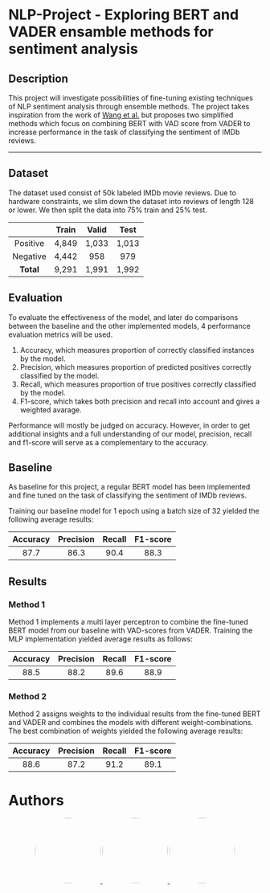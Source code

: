 # NLP-Project - Exploring BERT and VADER ensamble methods for sentiment analysis

## Description

This project will investigate possibilities of fine-tuning existing techniques of NLP sentiment analysis through ensemble methods. The project takes inspiration from the work of [Wang et al.](https://aclanthology.org/2022.ltedi-1.15/) but proposes two simplified methods which focus on combining BERT with VAD score from VADER to increase performance in the task of classifying the sentiment of IMDb reviews.

---

## Dataset

The dataset used consist of 50k labeled IMDb movie reviews. Due to hardware constraints, we slim down the dataset into reviews of length 128 or lower. We then split the data into 75% train and 25% test.

<center>

|           | Train | Valid | Test  |
| :-------: | :---: | :---: | :---: |
| Positive  | 4,849 | 1,033 | 1,013 |
| Negative  | 4,442 |  958  |  979  |
| **Total** | 9,291 | 1,991 | 1,992 |

</center>

## Evaluation

To evaluate the effectiveness of the model, and later do comparisons between the baseline and the other implemented models, 4 performance evaluation metrics will be used.

1. Accuracy, which measures proportion of correctly classified instances by the model.
2. Precision, which measures proportion of predicted positives correctly classified by the model.
3. Recall, which measures proportion of true positives correctly classified by the model.
4. F1-score, which takes both precision and recall into account and gives a weighted avarage.

Performance will mostly be judged on accuracy. However, in order to get additional insights and a full understanding of
our model, precision, recall and f1-score will serve as a complementary to the accuracy.

## Baseline

As baseline for this project, a regular BERT model has been implemented and fine tuned on the task of classifying the sentiment of IMDb reviews.

Training our baseline model for 1 epoch using a batch size of 32 yielded the following average results:

<center>

| Accuracy | Precision | Recall | F1-score |
| :------: | :-------: | :----: | :------: |
|   87.7   |   86.3    |  90.4  |   88.3   |

</center>

## Results

### Method 1

Method 1 implements a multi layer perceptron to combine the fine-tuned BERT model from our baseline with VAD-scores from VADER. Training the MLP implementation yielded average results as follows:

<center>

| Accuracy | Precision | Recall | F1-score |
| :------: | :-------: | :----: | :------: |
|   88.5   |   88.2    |  89.6  |   88.9   |

</center>

### Method 2

Method 2 assigns weights to the individual results from the fine-tuned BERT and VADER and combines the models with different weight-combinations. The best combination of weights yielded the following average results:

<center>

| Accuracy | Precision | Recall | F1-score |
| :------: | :-------: | :----: | :------: |
|   88.6   |   87.2    |  91.2  |   89.1   |

</center>

# Authors

<div align="center">
<a href="https://github.com/jakeberggren"> 
  <img width=130px style='border-radius:50%;' src="https://avatars.githubusercontent.com/u/113470123?v=4">
</a> 
<a href="https://github.com/hugomartinbjork"> 
  <img width=130px style='border-radius:50%;' src="https://avatars.githubusercontent.com/u/108306405?v=4"> 
</a> 
<a href="https://github.com/marfo203"> 
  <img width=130px style='border-radius:50%;' src="https://avatars.githubusercontent.com/u/79992052?v=4"> 
</a> 
</div>

